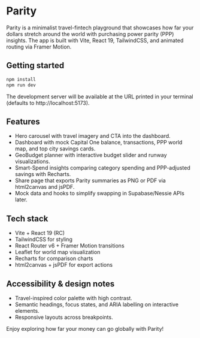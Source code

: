 # Parity

Parity is a minimalist travel-fintech playground that showcases how far your dollars stretch around the world with purchasing power parity (PPP) insights. The app is built with Vite, React 19, TailwindCSS, and animated routing via Framer Motion.

## Getting started

```bash
npm install
npm run dev
```

The development server will be available at the URL printed in your terminal (defaults to http://localhost:5173).

## Features

- Hero carousel with travel imagery and CTA into the dashboard.
- Dashboard with mock Capital One balance, transactions, PPP world map, and top city savings cards.
- GeoBudget planner with interactive budget slider and runway visualizations.
- Smart-Spend insights comparing category spending and PPP-adjusted savings with Recharts.
- Share page that exports Parity summaries as PNG or PDF via html2canvas and jsPDF.
- Mock data and hooks to simplify swapping in Supabase/Nessie APIs later.

## Tech stack

- Vite + React 19 (RC)
- TailwindCSS for styling
- React Router v6 + Framer Motion transitions
- Leaflet for world map visualization
- Recharts for comparison charts
- html2canvas + jsPDF for export actions

## Accessibility & design notes

- Travel-inspired color palette with high contrast.
- Semantic headings, focus states, and ARIA labelling on interactive elements.
- Responsive layouts across breakpoints.

Enjoy exploring how far your money can go globally with Parity!
